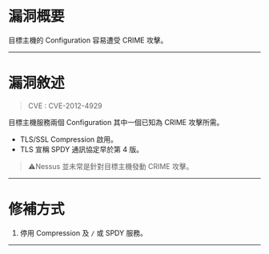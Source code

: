# 漏洞概要

目標主機的 Configuration 容易遭受 CRIME 攻擊。


---

# 漏洞敘述

> CVE : CVE-2012-4929

目標主機服務兩個 Configuration 其中一個已知為 CRIME 攻擊所需。

- TLS/SSL Compression 啟用。
- TLS 宣稱 SPDY 通訊協定早於第 4 版。

> ⚠️Nessus 並未常是針對目標主機發動 CRIME 攻擊。


---

# 修補方式

1. 停用 Compression 及 `/` 或 SPDY 服務。


---
